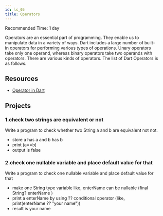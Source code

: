 ```yaml
---
id: ls_05
title: Operators
---
```


Recommended Time: 1 day

Operators are an essential part of programming. They enable us to manipulate data in a variety of ways.
Dart includes a large number of built-in operators for performing various types of operations. Unary operators take only one operand, whereas binary operators take two operands with operators. There are various kinds of operators. The list of Dart Operators is as follows.

## Resources

- [Operator in Dart](https://api.flutter.dev/flutter/dart-core/int/operator_bitwise_and.html)

## Projects

### 1.check two strings are equivalent or not

Write a program to check whether two String a and b are equivalent not not.

- store a has a and b has b
- print (a==b)
- output is false

### 2.check one nullable variable and place default value for that 

Write a program to check one nullable variable and place default value for that

- make one String type variable like, enterName can be nullable (final String? enterName )
- print a enterName by using ?? conditional operator (like, print(enterName ?? "your name"))
- result is your name

